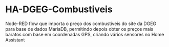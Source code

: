 # HA-DGEG-Combustiveis
Node-RED flow que importa o preço dos combustiveis do site da DGEG para base de dados MariaDB, permitindo depois obter os preços mais baratos com base em coordenadas GPS, criando vários sensores no Home Assistant

